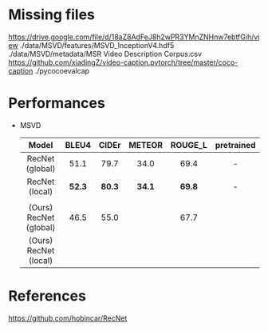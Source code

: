 # Missing files
https://drive.google.com/file/d/18aZ8AdFeJ8h2wPR3YMnZNHnw7ebtfGih/view
./data/MSVD/features/MSVD_InceptionV4.hdf5
./data/MSVD/metadata/MSR Video Description Corpus.csv
https://github.com/xiadingZ/video-caption.pytorch/tree/master/coco-caption
./pycocoevalcap
# Performances

* MSVD

  | Model | BLEU4 | CIDEr | METEOR | ROUGE_L | pretrained |
  | :---: | :---: | :---: | :---: | :---: | :---: |
  | RecNet (global) | 51.1 | 79.7 | 34.0 | 69.4 | - |
  | RecNet (local) | **52.3** | **80.3** | **34.1** | **69.8** | - |
  |  |  |  |  |  |  |
  | (Ours) RecNet (global) |46.5 |	55.0 | |67.7 |	|
  | (Ours) RecNet (local) |   |  |	 |	  | |



# References
https://github.com/hobincar/RecNet

